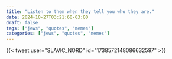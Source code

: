 ```yaml
---
title: "Listen to them when they tell you who they are."
date: 2024-10-27T03:21:60-03:00
draft: false
tags: ["jews", "quotes", "memes"]
categories: ["jews", "quotes", "memes"]
---
```


{{< tweet user="SLAVIC_NORD" id="1738572148086632597" >}}
